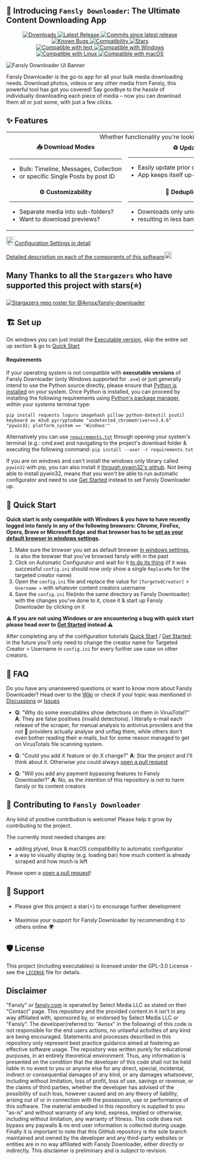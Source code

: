 ## 👋 Introducing `Fansly Downloader`: The Ultimate Content Downloading App

<div align="center">
  <a href="https://github.com/Avnsx/fansly-downloader/releases/latest">
    <img src="https://img.shields.io/github/downloads/Avnsx/fansly-downloader/total?color=0078d7&label=%F0%9F%94%BD%20Downloads&style=flat-square" alt="Downloads" />
  </a>
  <a href="https://github.com/Avnsx/fansly-downloader/releases/latest">
    <img src="https://img.shields.io/github/v/release/Avnsx/fansly-downloader?color=%23b02d4a&display_name=tag&label=%F0%9F%9A%80%20Latest%20Compiled%20Release&style=flat-square" alt="Latest Release" />
  </a>
  <a href="https://github.com/Avnsx/fansly-downloader/commits/main">
    <img src="https://img.shields.io/github/commits-since/Avnsx/fansly-downloader/latest?color=orange&label=%F0%9F%92%81%20Uncompiled%20Commits&style=flat-square" alt="Commits since latest release" />
  </a>
  <a href="https://github.com/Avnsx/fansly-downloader/issues?q=is%3Aissue+is%3Aopen+label%3Abug">
    <img src="https://img.shields.io/github/issues-raw/Avnsx/fansly-downloader/bug?color=pink&label=%F0%9F%A6%84%20Known%20Bugs&style=flat-square" alt="Known Bugs" />
  </a>
  <a href="https://www.python.org/downloads/">
    <img src="https://img.shields.io/static/v1?style=flat-square&label=%F0%9F%90%8D%20Python&message=3.6%2B&color=3c8c50" alt="Compatibility" />
  </a>
  <a href="https://github.com/Avnsx/fansly-downloader/stargazers">
    <img src="https://img.shields.io/github/stars/Avnsx/fansly-downloader?style=flat-square&label=%E2%AD%90%20Stars&color=ffc83d" alt="Stars" />
  </a>
</div>

<div align="center">
  <a href="https://github.com/Avnsx/fansly-downloader/releases/latest">
    <img src="https://img.shields.io/badge/Compatible with-grey?style=flat-square" alt="Compatible with text" />
  </a>
  <a href="https://github.com/Avnsx/fansly-downloader/releases/latest">
    <img src="https://img.shields.io/badge/%F0%9F%AA%9F-Windows-0078D6?style=flat-square" alt="Compatible with Windows" />
  </a>
  <a href="https://github.com/Avnsx/fansly-downloader/releases/latest">
    <img src="https://img.shields.io/badge/%F0%9F%90%A7-Linux-FCC624?style=flat-square" alt="Compatible with Linux" />
  </a>
  <a href="https://github.com/Avnsx/fansly-downloader/commits/main">
    <img src="https://img.shields.io/badge/%E2%9A%AA-macOS-000000?style=flat-square" alt="Compatible with macOS" />
  </a>
</div>



![Fansly Downloader UI Banner](https://i.imgur.com/bxZonNp.gif)

Fansly Downloader is the go-to app for all your bulk media downloading needs. Download photos, videos or any other media from Fansly, this powerful tool has got you covered! Say goodbye to the hassle of individually downloading each piece of media – now you can download them all or just some, with just a few clicks.

## ✨ Features

<table>
  <tr>
    <td align="middle" colspan="3">
      Whether functionality you're looking for, Fansly Downloader has it all:
    </td>
  </tr>
  <tr>
    <td align="middle" nowrap>
      <strong>📥 Download Modes</strong>
      <hr>
      <ul align="left">
        <li>Bulk: Timeline, Messages, Collection</li>
        <li>or specific Single Posts by post ID</li>
      </ul>
    </td>
    <td align="middle" nowrap>
      <strong>♻️ Updates</strong>
      <hr>
      <ul align="left">
        <li>Easily update prior download folders</li>
        <li>App keeps itself up-to-date with fansly</li>
      </ul>
    </td>
    <td align="middle" nowrap>
      <strong>🖥️ Cross-Platform Compatibility</strong>
      <hr>
      <ul align="left">
        <li>Compatible with Windows, Linux & MacOS</li>
        <li>Executable app only ships for Windows</li>
      </ul>
    </td>
  </tr>
  <tr>
    <td align="middle" nowrap>
      <strong>⚙️ Customizability</strong>
      <hr>
      <ul align="left">
        <li>Separate media into sub-folders?</li>
        <li>Want to download previews?</li>
      </ul>
    </td>
    <td align="middle" nowrap>
      <strong>🔎 Deduplication</strong>
      <hr>
      <ul align="left">
        <li>Downloads only unique content</li>
        <li>resulting in less bandwidth usage</li>
      </ul>
    </td>
    <td align="middle" nowrap>
      <strong>💸 Free of Charge</strong>
      <hr>
      <ul align="left">
        <li>Open source, community driven project</li>
        <li>Development based on popularity</li>
      </ul>
    </td>
  </tr>
</table>

<img src="https://i.imgur.com/fj0sjQy.png" alt="Computer Mouse Icon" width="23" height="23">[Configuration Settings in detail](https://github.com/Avnsx/fansly-downloader/wiki/Explanation-of-provided-programs-&-their-functionality#4-configini)

[Detailed description on each of the components of this software](https://github.com/Avnsx/fansly-downloader/wiki/Explanation-of-provided-programs-&-their-functionality)<img src="https://i.imgur.com/iIsCcGU.png" alt="Computer Mouse Icon" width="20" height="20">

## Many Thanks to all the `Stargazers` who have supported this project with stars(⭐)

[![Stargazers repo roster for @Avnsx/fansly-downloader](https://reporoster.com/stars/Avnsx/fansly-downloader)](https://github.com/Avnsx/fansly-downloader/stargazers)

## 🏗️ Set up
On windows you can just install the [Executable version](https://github.com/Avnsx/fansly-downloader/releases/latest), skip the entire set up section & go to [Quick Start](https://github.com/Avnsx/fansly-downloader#-quick-start)

#### Requirements
If your operating system is not compatible with **executable versions** of Fansly Downloader (only Windows supported for ``.exe``) or just generally intend to use the Python source directly, please ensure that [Python is installed](https://www.python.org/downloads/) on your system. Once Python is installed, you can proceed by installing the following requirements using [Python's package manager](https://realpython.com/what-is-pip/), within your systems terminal type:

	pip install requests loguru imagehash pillow python-dateutil psutil keyboard av m3u8 pycryptodome "undetected_chromedriver==3.4.6" "pywin32; platform_system == 'Windows'"
Alternatively you can use [``requirements.txt``](https://github.com/Avnsx/fansly-downloader/blob/main/requirements.txt) through opening your system's terminal (e.g.: cmd.exe) and navigating to the project's download folder & executing the following command: ``pip install --user -r requirements.txt``

If you are on windows and can't install the windows only library called ``pywin32`` with pip, you can also install it [through pywin32's github](https://github.com/mhammond/pywin32/releases). Not being able to install pywin32, means that you won't be able to run automatic configurator and need to use [Get Started](https://github.com/Avnsx/fansly-downloader/wiki/Get-Started) instead to set Fansly Downloader up.

## 🚀 Quick Start
**Quick start is only compatible with Windows & you have to have recently logged into fansly in any of the following browsers: Chrome, FireFox, Opera, Brave or Microsoft Edge and that browser has to be [set as your default browser in windows settings](https://www.avast.com/c-change-default-browser-windows#:~:text=Open%20the%20Start%20menu%20and,is%20the%20current%20default%20browser).**

1. Make sure the browser you set as default browser [in windows settings](https://www.avast.com/c-change-default-browser-windows#:~:text=Open%20the%20Start%20menu%20and,is%20the%20current%20default%20browser), is also the browser that you've browsed fansly with in the past
2. Click on Automatic Configurator and wait for it [to do its thing](https://github.com/Avnsx/fansly-downloader/wiki/Explanation-of-provided-programs-&-their-functionality#2-automatic-configurator) (if it was successful ``config.ini`` should now *only* show a *single* ``ReplaceMe`` for the targeted creator name)
3. Open the ``config.ini`` file and replace the value for ``[TargetedCreator]`` > ``Username =`` with whatever content creators username 
4. Save the ``config.ini`` file(into the same directory as Fansly Downloader) with the changes you've done to it, close it & start up Fansly Downloader by clicking on it

**⚠️ If you are not using Windows or are encountering a bug with quick start please head over to [Get Started](https://github.com/Avnsx/fansly-downloader/wiki/Get-Started) instead ⚠️**

After completing any of the configuration tutorials [Quick Start](https://github.com/Avnsx/fansly-downloader#-quick-start) / [Get Started](https://github.com/Avnsx/fansly-downloader/wiki/Get-Started); in the future you'll only need to change the creator name for Targeted Creator > Username in ``config.ini`` for every further use case on other creators.

## 🤔 FAQ
Do you have any unanswered questions or want to know more about Fansly Downloader? Head over to the [Wiki](https://github.com/Avnsx/fansly-downloader/wiki) or check if your topic was mentioned in [Discussions](https://github.com/Avnsx/fansly-downloader/discussions) or [Issues](https://github.com/Avnsx/fansly-downloader/issues)

+ **Q**: "Why do some executables show detections on them in VirusTotal?"
**A**: They are false positives (invalid detections). I literally e-mail each release of the scraper, for manual analysis to antivirus providers and the not 💩 providers actually analyse and unflag them, while others don't even bother reading their e-mails, but for some reason managed to get on VirusTotals file scanning system.

+ **Q**: "Could you add X feature or do X change?"
**A**: Star the project and I'll think about it. Otherwise you could always [open a pull request](https://github.com/Avnsx/fansly-downloader/pulls)

+ **Q**: "Will you add any payment bypassing features to Fansly Downloader?"
**A**: No, as the intention of this repository is not to harm fansly or its content creators

## 🤝 Contributing to `Fansly Downloader`
Any kind of positive contribution is welcome! Please help it grow by contributing to the project.

The currently most needed changes are:
+ adding plyvel, linux & macOS compatibility to automatic configurator
+ a way to visually display (e.g. loading bar) how much content is already scraped and how much is left

Please open a [open a pull request](https://github.com/Avnsx/fansly-downloader/pulls)!

## 🙏 Support
+ Please give this project a star(⭐️) to encourage further development

+ Maximise your support for Fansly Downloader by recommending it to others online 🌍

## 🛡️ License
This project (including executables) is licensed under the GPL-3.0 License - see the [`LICENSE`](LICENSE) file for details.

## Disclaimer
"Fansly" or [fansly.com](https://fansly.com/) is operated by Select Media LLC as stated on their "Contact" page. This repository and the provided content in it isn't in any way affiliated with, sponsored by, or endorsed by Select Media LLC or "Fansly". The developer(referred to: "Avnsx" in the following) of this code is not responsible for the end users actions, no unlawful activities of any kind are being encouraged. Statements and processes described in this repository only represent best practice guidance aimed at fostering an effective software usage. The repository was written purely for educational purposes, in an entirely theoretical environment. Thus, any information is presented on the condition that the developer of this code shall not be held liable in no event to you or anyone else for any direct, special, incidental, indirect or consequential damages of any kind, or any damages whatsoever, including without limitation, loss of profit, loss of use, savings or revenue, or the claims of third parties, whether the developer has advised of the possibility of such loss, however caused and on any theory of liability, arising out of or in connection with the possession, use or performance of this software. The material embodied in this repository is supplied to you "as-is" and without warranty of any kind, express, implied or otherwise, including without limitation, any warranty of fitness. This code does not bypass any paywalls & no end user information is collected during usage. Finally it is important to note that this GitHub repository is the sole branch maintained and owned by the developer and any third-party websites or entities are in no way affiliated with Fansly Downloader, either directly or indirectly. This disclaimer is preliminary and is subject to revision.
